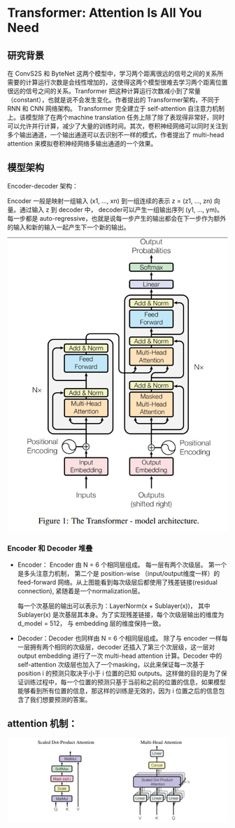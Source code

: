 



# Transformer: Attention Is All You Need


## 研究背景

在 ConvS2S 和 ByteNet 这两个模型中，学习两个距离很远的信号之间的关系所需要的计算运行次数是会线性增加的，这使得这两个模型很难去学习两个距离位置很远的信号之间的关系。Tranformer 把这种计算运行次数减小到了常量 （constant），也就是说不会发生变化。作者提出的 Transformer架构，不同于 RNN 和 CNN 网络架构。 Transformer 完全建立于 self-attention 自注意力机制上。该模型除了在两个machine translation 任务上除了除了表现得非常好，同时可以允许并行计算，减少了大量的训练时间。其次，卷积神经网络可以同时关注到多个输出通道，一个输出通道可以去识别不一样的模式，作者提出了 multi-head attention 来模拟卷积神经网络多输出通道的一个效果。


## 模型架构

Encoder-decoder 架构：

Encoder 一般是映射一组输入 (x1, ..., xn) 到一组连续的表示 z = (z1, ..., zn) 向量。通过输入 z 到 decoder 中， decoder可以产生一组输出序列 (y1, ..., ym)。每一步都是 auto-regressive，也就是说每一步产生的输出都会在下一步作为额外的输入和新的输入一起产生下一个新的输出。

<img src="https://github.com/xiaoxingchen505/SOA_Deep_Learning/blob/main/images/trans1.png">


### Encoder 和 Decoder 堆叠

* Encoder： Encoder 由 N = 6 个相同层组成。 每一层有两个次级层。 第一个是多头注意力机制， 第二个是 position-wise （input/output维度一样）的 feed-forward 网络。从上图能看到每次级层后都使用了残差链接(residual connection), 紧随着是一个normalization层。 

  每一个次基层的输出可以表示为：LayerNorm(x + Sublayer(x))， 其中 Sublayer(x) 是次基层其本身。为了实现残差链接，每个次级层输出的维度为 d_model = 512， 与 embedding 层的维度保持一致。

* Decoder：Decoder 也同样由 N = 6 个相同层组成。 除了与 encoder 一样每一层拥有两个相同的次级层，decoder 还插入了第三个次层级，这一层对 output embedding 进行了一次 multi-head attention 计算。Decoder 中的 self-attention 次级层也加入了一个masking，以此来保证每一次基于 position i 的预测只取决于小于 i 位置的已知 outputs。这样做的目的是为了保证训练过程中，每一个位置的预测只基于当前和之前的位置的信息，如果模型能够看到所有位置的信息，那这样的训练是无效的，因为 i 位置之后的信息包含了我们想要预测的答案。


## attention 机制：

<img src="https://github.com/xiaoxingchen505/SOA_Deep_Learning/blob/main/images/trans2.png">